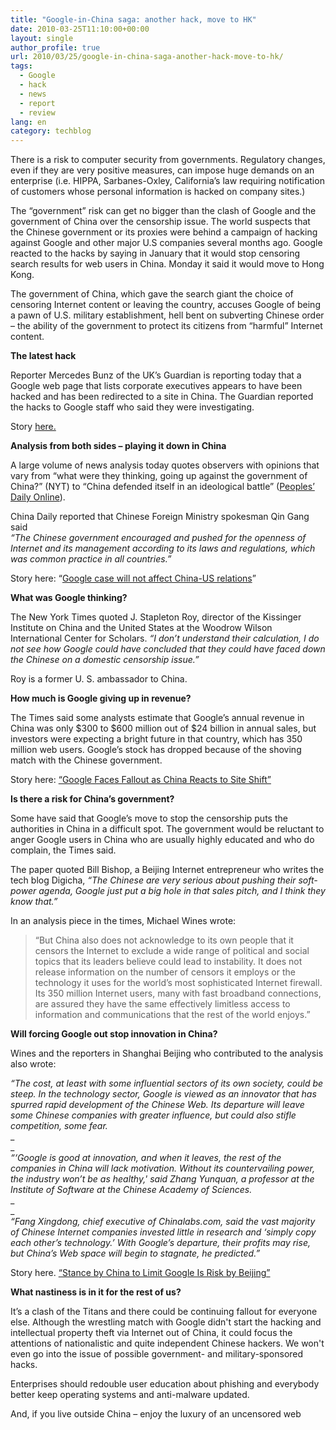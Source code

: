```yaml
---
title: "Google-in-China saga: another hack, move to HK"
date: 2010-03-25T11:10:00+00:00
layout: single
author_profile: true
url: 2010/03/25/google-in-china-saga-another-hack-move-to-hk/
tags:
  - Google
  - hack
  - news
  - report
  - review
lang: en
category: techblog
---
```

There is a risk to computer security from governments. Regulatory changes, even if they are very positive measures, can impose huge demands on an enterprise (i.e. HIPPA, Sarbanes-Oxley, California’s law requiring notification of customers whose personal information is hacked on company sites.)

The “government” risk can get no bigger than the clash of Google and the government of China over the censorship issue. The world suspects that the Chinese government or its proxies were behind a campaign of hacking against Google and other major U.S companies several months ago. Google reacted to the hacks by saying in January that it would stop censoring search results for web users in China. Monday it said it would move to Hong Kong.

The government of China, which gave the search giant the choice of censoring Internet content or leaving the country, accuses Google of being a pawn of U.S. military establishment, hell bent on subverting Chinese order – the ability of the government to protect its citizens from “harmful” Internet content.

**The latest hack**

Reporter Mercedes Bunz of the UK’s Guardian is reporting today that a Google web page that lists corporate executives appears to have been hacked and has been redirected to a site in China. The Guardian reported the hacks to Google staff who said they were investigating.

Story [here.](http://www.guardian.co.uk/media/pda)

**Analysis from both sides – playing it down in China**

A large volume of news analysis today quotes observers with opinions that vary from “what were they thinking, going up against the government of China?” (NYT) to “China defended itself in an ideological battle” ([Peoples’ Daily Online](http://english.people.com.cn/90001/90778/90860/6929360.html)).

China Daily reported that Chinese Foreign Ministry spokesman Qin Gang said  
_“The Chinese government encouraged and pushed for the openness of Internet and its management according to its laws and regulations, which was common practice in all countries.”_

Story here: “[Google case will not affect China-US relations](http://www.chinadaily.com.cn/china/2010-03/23/content_9630545.htm)”

**What was Google thinking?**

The New York Times quoted J. Stapleton Roy, director of the Kissinger Institute on China and the United States at the Woodrow Wilson International Center for Scholars. _“I don’t understand their calculation, I do not see how Google could have concluded that they could have faced down the Chinese on a domestic censorship issue.”_

Roy is a former U. S. ambassador to China.

**How much is Google giving up in revenue?**

The Times said some analysts estimate that Google’s annual revenue in China was only $300 to $600 million out of $24 billion in annual sales, but investors were expecting a bright future in that country, which has 350 million web users. Google’s stock has dropped because of the shoving match with the Chinese government.

Story here: [“Google Faces Fallout as China Reacts to Site Shift”](http://www.nytimes.com/2010/03/24/technology/24google.html?scp=4&sq=internet&st=cse)

**Is there a risk for China’s government?**

Some have said that Google’s move to stop the censorship puts the authorities in China in a difficult spot. The government would be reluctant to anger Google users in China who are usually highly educated and who do complain, the Times said.

The paper quoted Bill Bishop, a Beijing Internet entrepreneur who writes the tech blog Digicha, _“The Chinese are very serious about pushing their soft-power agenda, Google just put a big hole in that sales pitch, and I think they know that.”_

In an analysis piece in the times, Michael Wines wrote:

> “But China also does not acknowledge to its own people that it censors the Internet to exclude a wide range of political and social topics that its leaders believe could lead to instability. It does not release information on the number of censors it employs or the technology it uses for the world’s most sophisticated Internet firewall. Its 350 million Internet users, many with fast broadband connections, are assured they have the same effectively limitless access to information and communications that the rest of the world enjoys.”

**Will forcing Google out stop innovation in China?**

Wines and the reporters in Shanghai Beijing who contributed to the analysis also wrote:

_“The cost, at least with some influential sectors of its own society, could be steep. In the technology sector, Google is viewed as an innovator that has spurred rapid development of the Chinese Web. Its departure will leave some Chinese companies with greater influence, but could also stifle competition, some fear._  
_  
_  
_“&#8216;Google is good at innovation, and when it leaves, the rest of the companies in China will lack motivation. Without its countervailing power, the industry won’t be as healthy,' said Zhang Yunquan, a professor at the Institute of Software at the Chinese Academy of Sciences._  
_  
_  
_“Fang Xingdong, chief executive of Chinalabs.com, said the vast majority of Chinese Internet companies invested little in research and ‘simply copy each other’s technology.’ With Google’s departure, their profits may rise, but China’s Web space will begin to stagnate, he predicted.”_

Story here. [“Stance by China to Limit Google Is Risk by Beijing”](http://www.nytimes.com/2010/03/24/world/asia/24china.html?hp)

**What nastiness is in it for the rest of us?**

It’s a clash of the Titans and there could be continuing fallout for everyone else. Although the wrestling match with Google didn't start the hacking and intellectual property theft via Internet out of China, it could focus the attentions of nationalistic and quite independent Chinese hackers. We won't even go into the issue of possible government- and military-sponsored hacks.

Enterprises should redouble user education about phishing and everybody better keep operating systems and anti-malware updated.

And, if you live outside China – enjoy the luxury of an uncensored web